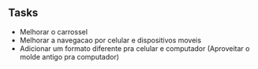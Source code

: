 ## Tasks
* Melhorar o carrossel
* Melhorar a navegacao por celular e dispositivos moveis
* Adicionar um formato diferente pra celular e computador (Aproveitar o molde antigo pra computador)